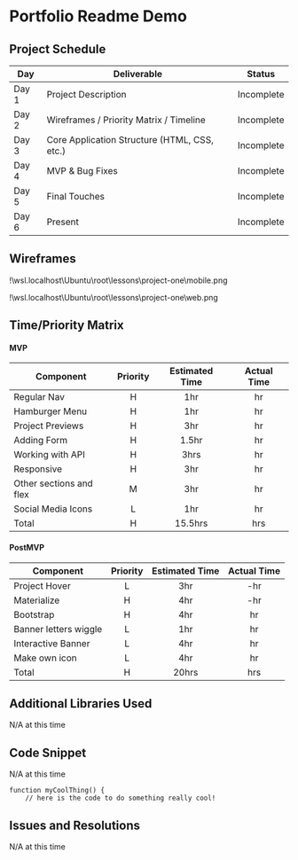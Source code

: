 # Portfolio Readme Demo


## Project Schedule

|  Day | Deliverable | Status
|---|---| ---|
|Day 1| Project Description | Incomplete
|Day 2| Wireframes / Priority Matrix / Timeline | Incomplete
|Day 3| Core Application Structure (HTML, CSS, etc.) | Incomplete
|Day 4| MVP & Bug Fixes | Incomplete
|Day 5| Final Touches | Incomplete
|Day 6| Present | Incomplete

## Wireframes
!\\wsl.localhost\Ubuntu\root\lessons\project-one\mobile.png

!\\wsl.localhost\Ubuntu\root\lessons\project-one\web.png


## Time/Priority Matrix 


#### MVP
| Component | Priority | Estimated Time | Actual Time |
| --- | :---: |  :---: | :---: | 
| Regular Nav | H | 1hr | hr |  
| Hamburger Menu | H | 1hr | hr |
| Project Previews | H | 3hr | hr |
| Adding Form | H | 1.5hr|  hr | 
| Working with API | H | 3hrs|  hr | 
| Responsive | H | 3hr | hr | hr |
| Other sections and flex| M | 3hr | hr|
| Social Media Icons | L | 1hr |  hr |
| Total | H | 15.5hrs| hrs |


#### PostMVP
| Component | Priority | Estimated Time | Actual Time |
| --- | :---: |  :---: | :---: | 
| Project Hover | L | 3hr | -hr | hr |
| Materialize | H | 4hr | -hr | hr |
| Bootstrap | H | 4hr | hr |
| Banner letters wiggle | L | 1hr | hr |
| Interactive Banner | L | 4hr | hr |
| Make own icon | L | 4hr | hr |
| Total | H | 20hrs| hrs |


## Additional Libraries Used

 N/A at this time

## Code Snippet

N/A at this time

```
function myCoolThing() {
	// here is the code to do something really cool!
```

## Issues and Resolutions

 N/A at this time